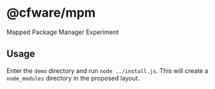 # @cfware/mpm

Mapped Package Manager Experiment

## Usage

Enter the `demo` directory and run `node ../install.js`.  This will create a `node_modules`
directory in the proposed layout.
